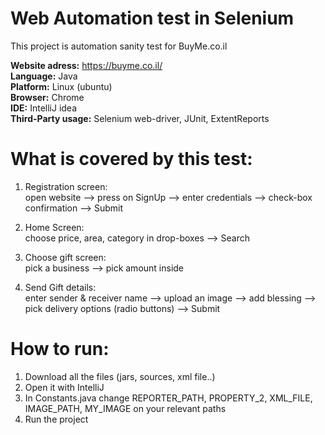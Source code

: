 Web Automation test in Selenium
=======
This project is automation sanity test for BuyMe.co.il

**Website adress:** https://buyme.co.il/  
**Language:** Java  
**Platform:** Linux (ubuntu)  
**Browser:** Chrome  
**IDE:** IntelliJ idea  
**Third-Party usage:** Selenium web-driver, JUnit, ExtentReports  

# What is covered by this test:
1. Registration screen:  
open website --> press on SignUp --> enter credentials --> check-box confirmation --> Submit   
  
2. Home Screen:  
choose price, area, category in drop-boxes --> Search  
  
3. Choose gift screen:  
pick a business --> pick amount inside  
  
4. Send Gift details:  
enter sender & receiver name --> upload an image --> add blessing --> pick delivery options (radio buttons) --> Submit  


# How to run:  
1. Download all the files (jars, sources, xml file..) 
2. Open it with IntelliJ  
3. In Constants.java change REPORTER_PATH, PROPERTY_2, XML_FILE, IMAGE_PATH, MY_IMAGE on your relevant paths  
4. Run the project 
